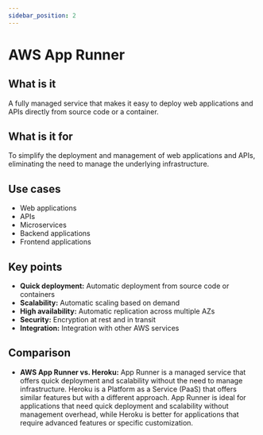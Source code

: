 ```yaml
---
sidebar_position: 2
---
```


# AWS App Runner

## What is it
A fully managed service that makes it easy to deploy web applications and APIs directly from source code or a container.

## What is it for
To simplify the deployment and management of web applications and APIs, eliminating the need to manage the underlying infrastructure.

## Use cases
- Web applications
- APIs
- Microservices
- Backend applications
- Frontend applications

## Key points
- **Quick deployment:** Automatic deployment from source code or containers
- **Scalability:** Automatic scaling based on demand
- **High availability:** Automatic replication across multiple AZs
- **Security:** Encryption at rest and in transit
- **Integration:** Integration with other AWS services

## Comparison
- **AWS App Runner vs. Heroku:** App Runner is a managed service that offers quick deployment and scalability without the need to manage infrastructure. Heroku is a Platform as a Service (PaaS) that offers similar features but with a different approach. App Runner is ideal for applications that need quick deployment and scalability without management overhead, while Heroku is better for applications that require advanced features or specific customization. 
